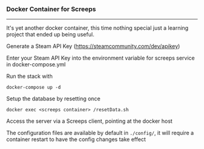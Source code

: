 ### Docker Container for Screeps
---

It's yet another docker container, this time nothing special just a learning project that ended up being useful.

Generate a Steam API Key (https://steamcommunity.com/dev/apikey)

Enter your Steam API Key into the environment variable for screeps service in docker-compose.yml

Run the stack with

`docker-compose up -d`

Setup the database by resetting once

`docker exec <screeps container> /resetData.sh`

Access the server via a Screeps client, pointing at the docker host

The configuration files are available by default in `./config/`, it will require a container restart to have the config changes take effect